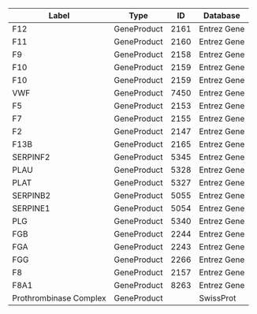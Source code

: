 | Label | Type | ID | Database |
| ---- | ---- | ---- | ---- |
|F12 | GeneProduct | 2161 | Entrez Gene |
|F11 | GeneProduct | 2160 | Entrez Gene |
|F9 | GeneProduct | 2158 | Entrez Gene |
|F10 | GeneProduct | 2159 | Entrez Gene |
|F10 | GeneProduct | 2159 | Entrez Gene |
|VWF | GeneProduct | 7450 | Entrez Gene |
|F5 | GeneProduct | 2153 | Entrez Gene |
|F7 | GeneProduct | 2155 | Entrez Gene |
|F2 | GeneProduct | 2147 | Entrez Gene |
|F13B | GeneProduct | 2165 | Entrez Gene |
|SERPINF2 | GeneProduct | 5345 | Entrez Gene |
|PLAU | GeneProduct | 5328 | Entrez Gene |
|PLAT | GeneProduct | 5327 | Entrez Gene |
|SERPINB2 | GeneProduct | 5055 | Entrez Gene |
|SERPINE1 | GeneProduct | 5054 | Entrez Gene |
|PLG | GeneProduct | 5340 | Entrez Gene |
|FGB | GeneProduct | 2244 | Entrez Gene |
|FGA | GeneProduct | 2243 | Entrez Gene |
|FGG | GeneProduct | 2266 | Entrez Gene |
|F8 | GeneProduct | 2157 | Entrez Gene |
|F8A1 | GeneProduct | 8263 | Entrez Gene |
|Prothrombinase Complex | GeneProduct |  | SwissProt |
